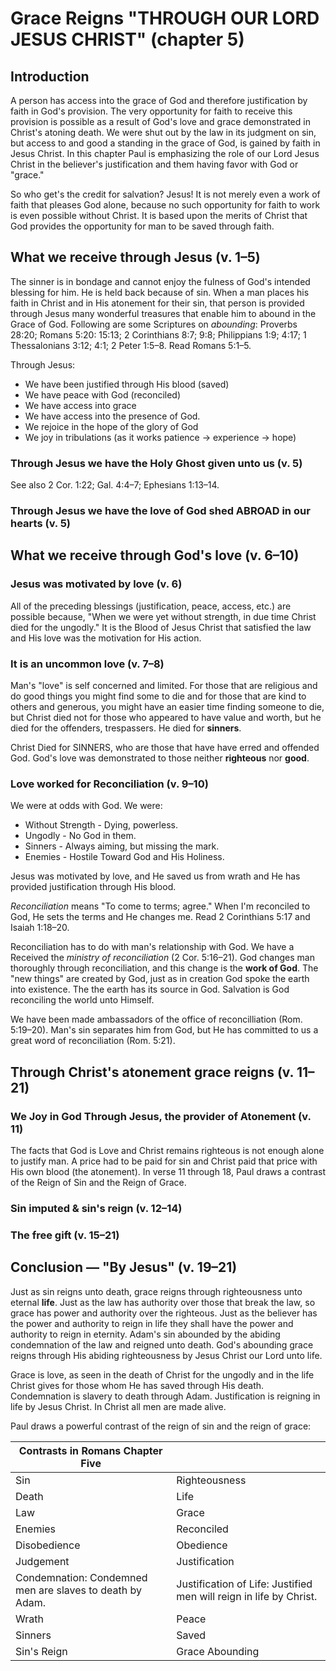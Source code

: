 # Grace Reigns "THROUGH OUR LORD JESUS CHRIST" (chapter 5)

## Introduction

A person has access into the grace of God and therefore justification by faith in God's provision. The very opportunity for faith to receive this provision is possible as a result of God's love and grace demonstrated in Christ's atoning death. We were shut out by the law in its judgment on sin, but access to and good a standing in the grace of God, is gained by faith in Jesus Christ. In this chapter Paul is emphasizing the role of our Lord Jesus Christ in the believer's justification and them having favor with God or "grace."

So who get's the credit for salvation? Jesus! It is not merely even a work of faith that pleases God alone, because no such opportunity for faith to work is even possible without Christ. It is based upon the merits of Christ that God provides the opportunity for man to be saved through faith. 

## What we receive through Jesus (v. 1–5)

The sinner is in bondage and cannot enjoy the fulness of God's intended blessing for him. He is held back because of sin. When a man places his faith in Christ and in His atonement for their sin, that person is provided through Jesus many wonderful treasures that enable him to abound in the Grace of God. Following are some Scriptures on _abounding_: Proverbs 28:20; Romans 5:20: 15:13; 2 Corinthians 8:7; 9:8; Philippians 1:9; 4:17; 1 Thessalonians 3:12; 4:1; 2 Peter 1:5–8. Read Romans 5:1–5.

Through Jesus:

* We have been justified through His blood (saved)
* We have peace with God (reconciled)
* We have access into grace
* We have access into the presence of God. 
* We rejoice in the hope of the glory of God
* We joy in tribulations (as it works patience -> experience -> hope)

### Through Jesus we have the Holy Ghost given unto us (v. 5)

See also 2 Cor. 1:22; Gal. 4:4–7; Ephesians 1:13–14.

### Through Jesus we have the love of God shed ABROAD in our hearts (v. 5)

## What we receive through God's love (v. 6–10)

### Jesus was motivated by love (v. 6) 

All of the preceding blessings (justification, peace, access, etc.) are possible because, "When we were yet without strength, in due time Christ died for the ungodly." It is the Blood of Jesus Christ that satisfied the law and His love was the motivation for His action.

### It is an uncommon love (v. 7–8) 

Man's "love" is self concerned and limited. For those that are religious and do good things you might find some to die and for those that are kind to others and generous, you might have an easier time finding someone to die, but Christ died not for those who appeared to have value and worth, but he died for the offenders, trespassers. He died for **sinners**. 

Christ Died for SINNERS, who are those that have have erred and offended God. God's love was demonstrated to those neither **righteous** nor **good**.

### Love worked for Reconciliation (v. 9–10)

We were at odds with God. We were:

* Without Strength - Dying, powerless.
* Ungodly - No God in them.
* Sinners - Always aiming, but missing the mark.
* Enemies - Hostile Toward God and His Holiness.

Jesus was motivated by love, and He saved us from wrath and He has provided justification through His blood.

_Reconciliation_ means "To come to terms; agree." When I'm reconciled to God, He sets the terms and He changes me. Read 2 Corinthians 5:17 and Isaiah 1:18–20.

Reconciliation has to do with man's relationship with God. We have a Received the _ministry of reconciliation_ (2 Cor. 5:16–21). God changes man thoroughly through reconciliation, and this change is the **work of God**. The "new things" are created by God, just as in creation God spoke the earth into existence. The the earth has its source in God. Salvation is God reconciling the world unto Himself.

We have been made ambassadors of the office of reconcilliation (Rom. 5:19–20). Man's sin separates him from God, but He has committed to us a great word of reconciliation (Rom. 5:21).

## Through Christ's atonement grace reigns (v. 11–21)

### We Joy in God Through Jesus, the provider of Atonement (v. 11)

The facts that God is Love and Christ remains righteous is not enough alone to justify man. A price had to be paid for sin and Christ paid that price with His own blood (the atonement). In verse 11 through 18, Paul draws a contrast of the Reign of Sin and the Reign of Grace.

### Sin imputed & sin's reign (v. 12–14)
 
### The free gift (v. 15–21)

## Conclusion — "By Jesus"   (v. 19–21)

Just as sin reigns unto death, grace reigns through righteousness unto eternal **life**. Just as the law has authority over those that break the law, so grace has power and authority over the righteous. Just as the believer has the power and authority to reign in life they shall have the power and authority to reign in eternity. Adam's sin abounded by the abiding condemnation of the law and reigned unto death. God's abounding grace reigns through His abiding righteousness by Jesus Christ our Lord unto life.

Grace is love, as seen in the death of Christ for the ungodly and in the life Christ gives for those whom He has saved through His death. Condemnation is slavery to death through Adam. Justification is reigning in life by Jesus Christ. In Christ all men are made alive.

Paul draws a powerful contrast of the reign of sin and the reign of grace:

|Contrasts in Romans Chapter Five||
|--- |--- |
|Sin|Righteousness|
|Death|Life|
|Law|Grace|
|Enemies|Reconciled|
|Disobedience|Obedience|
|Judgement|Justification|
|Condemnation: Condemned men are slaves to death by Adam.|Justification of Life: Justified men will reign in life by Christ.|
|Wrath|Peace|
|Sinners|Saved|
|Sin's Reign|Grace Abounding|

